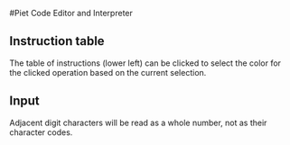 #Piet Code Editor and Interpreter

## Instruction table

The table of instructions (lower left) can be clicked to select the color for the clicked operation based on the current selection.

## Input

Adjacent digit characters will be read as a whole number, not as their character codes.
